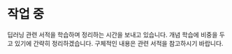 # 작업 중

딥러닝 관련 서적을 학습하며 정리하는 시간을 보내고 있습니다. 개념 학습에 비중을 두고 있기에 간략히 정리하겠습니다. 구체적인 내용은 관련 서적을 참고하시기 바랍니다.
